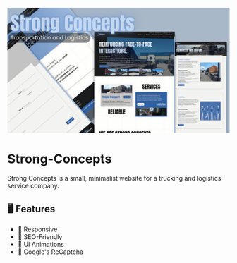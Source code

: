 ![Strong Concepts](https://github.com/timk-dev/Strong-Concepts/blob/main/strongCont.png?raw=true)
# Strong-Concepts

Strong Concepts is a small, minimalist website for a trucking and logistics service company.

## :desktop_computer: Features
  * :electric_plug: Responsive
  * :electric_plug: SEO-Friendly
  * :electric_plug: UI Animations
  * :electric_plug: Google's ReCaptcha
